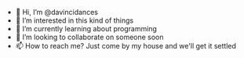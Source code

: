 - 👋 Hi, I’m @davincidances
- 👀 I’m interested in this kind of things
- 🌱 I’m currently learning about programming
- 💞️ I’m looking to collaborate on someone soon
- 📫 How to reach me? Just come by my house and we'll get it settled

<!---
davincidances/davincidances is a ✨ special ✨ repository because its `README.md` (this file) appears on your GitHub profile.
You can click the Preview link to take a look at your changes.
--->
